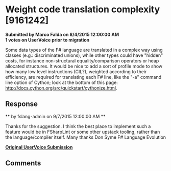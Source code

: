 # Weight code translation complexity [9161242] #

**Submitted by Marco Falda on 8/4/2015 12:00:00 AM**  
**1 votes on UserVoice prior to migration**  

Some data types of the F# language are translated in a complex way using classes (e.g.: discriminated unions), while other types could have "hidden" costs, for instance non-structural equality/comparison operators or heap allocated structures. It would be nice to add a sort of profile mode to show how many low level instructions (CIL?), weighted according to their efficiency, are required for translating each F# line, like the "-a" command line option of Cython; look at the bottom of this page: http://docs.cython.org/src/quickstart/cythonize.html.



## Response ##
** by fslang-admin on 9/7/2015 12:00:00 AM **

Thanks for the suggestion.
I think the best place to implement such a feature would be in FSharpLint or some other upstack tooling, rather than the language/compiler itself.
Many thanks
Don Syme
F# Language Evolution


**[Original UserVoice Submission](https://fslang.uservoice.com/forums/245727-f-language/suggestions/9161242)**


## Comments ##

